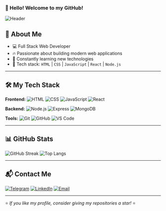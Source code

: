 ### 👋 Hello! Welcome to my GitHub!

![Header](https://capsule-render.vercel.app/api?type=waving&color=gradient&height=200&section=header&text=Welcome!&fontSize=35&fontAlignY=40&desc=Frontend%20%26%20Backend%20Developer&descAlignY=65)

## 🚀 About Me

- 💻 Full Stack Web Developer
- 🔥 Passionate about building modern web applications
- 📖 Constantly learning new technologies
- 🎯 Tech stack: `HTML` | `CSS` | `JavaScript` | `React` | `Node.js`

---

## 🛠 My Tech Stack

**Frontend:**
![HTML](https://img.shields.io/badge/-HTML-E34F26?style=flat-square&logo=html5&logoColor=white)
![CSS](https://img.shields.io/badge/-CSS-1572B6?style=flat-square&logo=css3&logoColor=white)
![JavaScript](https://img.shields.io/badge/-JavaScript-F7DF1E?style=flat-square&logo=javascript&logoColor=black)
![React](https://img.shields.io/badge/-React-61DAFB?style=flat-square&logo=react&logoColor=white)

**Backend:**
![Node.js](https://img.shields.io/badge/-Node.js-339933?style=flat-square&logo=node.js&logoColor=white)
![Express](https://img.shields.io/badge/-Express-000000?style=flat-square&logo=express&logoColor=white)
![MongoDB](https://img.shields.io/badge/-MongoDB-47A248?style=flat-square&logo=mongodb&logoColor=white)

**Tools:**
![Git](https://img.shields.io/badge/-Git-F05032?style=flat-square&logo=git&logoColor=white)
![GitHub](https://img.shields.io/badge/-GitHub-181717?style=flat-square&logo=github&logoColor=white)
![VS Code](https://img.shields.io/badge/-VS%20Code-007ACC?style=flat-square&logo=visual-studio-code&logoColor=white)

---

## 📊 GitHub Stats
![GitHub Streak](https://github-readme-streak-stats.herokuapp.com/?user=YOUR_GITHUB_USERNAME&theme=radical)
![Top Langs](https://github-readme-stats.vercel.app/api/top-langs/?username=YOUR_GITHUB_USERNAME&layout=compact&theme=radical)

---

## 📬 Contact Me

[![Telegram](https://img.shields.io/badge/-Telegram-26A5E4?style=flat-square&logo=telegram&logoColor=white)](https://t.me/YOUR_USERNAME)
[![LinkedIn](https://img.shields.io/badge/-LinkedIn-0077B5?style=flat-square&logo=linkedin&logoColor=white)](https://www.linkedin.com/in/YOUR_USERNAME/)
[![Email](https://img.shields.io/badge/-Email-D14836?style=flat-square&logo=gmail&logoColor=white)](mailto:YOUR_EMAIL)

---

⭐️ _If you like my profile, consider giving my repositories a star!_ ⭐️
